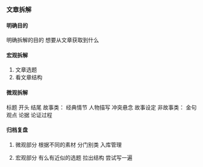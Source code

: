 ### 文章拆解

#### 明确目的
明确拆解的目的 想要从文章获取到什么

#### 宏观拆解
1. 文章选题
2. 看文章结构

#### 微观拆解
标题 开头 结尾
故事类： 经典情节 人物描写 冲突悬念 故事设定
非故事类： 金句 观点 论据 论证过程

#### 归档复盘
1. 微观部分
根据不同的素材 分门别类 入库管理

2. 宏观部分
有么有近似的选题 拉出结构 尝试写一遍